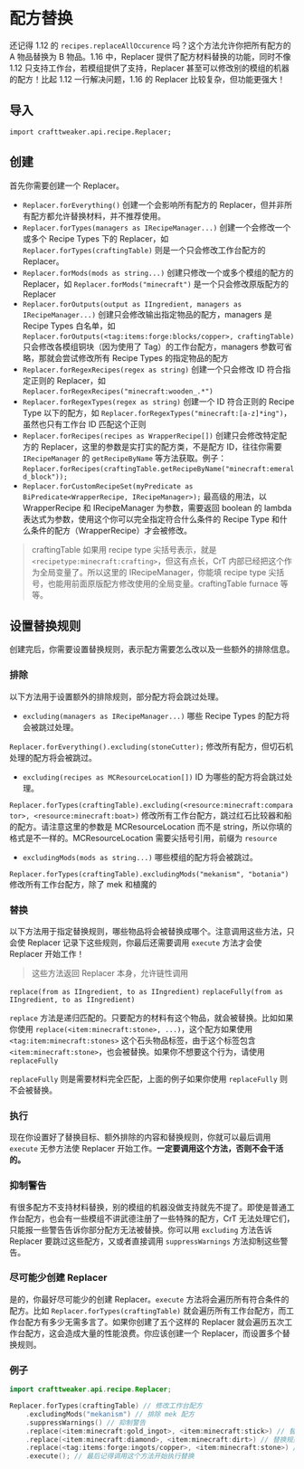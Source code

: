 # 配方替换

还记得 1.12 的 `recipes.replaceAllOccurence` 吗？这个方法允许你把所有配方的 A 物品替换为 B 物品。1.16 中，Replacer 提供了配方材料替换的功能，同时不像 1.12 只支持工作台，若模组提供了支持，Replacer 甚至可以修改别的模组的机器的配方！比起 1.12 一行解决问题，1.16 的 Replacer 比较复杂，但功能更强大！

## 导入

`import crafttweaker.api.recipe.Replacer;`

## 创建

首先你需要创建一个 Replacer。

* `Replacer.forEverything()` 创建一个会影响所有配方的 Replacer，但并非所有配方都允许替换材料，并不推荐使用。
* `Replacer.forTypes(managers as IRecipeManager...)` 创建一个会修改一个或多个 Recipe Types 下的 Replacer，如 `Replacer.forTypes(craftingTable)` 则是一个只会修改工作台配方的 Replacer。
* `Replacer.forMods(mods as string...)` 创建只修改一个或多个模组的配方的 Replacer，如 `Replacer.forMods("minecraft")` 是一个只会修改原版配方的 Replacer
* `Replacer.forOutputs(output as IIngredient, managers as IRecipeManager...)` 创建只会修改输出指定物品的配方，managers 是 Recipe Types 白名单，如 `Replacer.forOutputs(<tag:items:forge:blocks/copper>, craftingTable)` 只会修改各模组铜块（因为使用了 Tag）的工作台配方，managers 参数可省略，那就会尝试修改所有 Recipe Types 的指定物品的配方
* `Replacer.forRegexRecipes(regex as string)` 创建一个只会修改 ID 符合指定正则的 Replacer，如 `Replacer.forRegexRecipes("minecraft:wooden_.*")`
* `Replacer.forRegexTypes(regex as string)` 创建一个 ID 符合正则的 Recipe Type 以下的配方，如 `Replacer.forRegexTypes("minecraft:[a-z]*ing")`，虽然也只有工作台 ID 匹配这个正则
* `Replacer.forRecipes(recipes as WrapperRecipe[])` 创建只会修改特定配方的 Replacer，这里的参数是实打实的配方类，不是配方 ID，往往你需要 `IRecipeManager` 的 `getRecipeByName` 等方法获取。例子：`Replacer.forRecipes(craftingTable.getRecipeByName("minecraft:emerald_block"));`
* `Replacer.forCustomRecipeSet(myPredicate as BiPredicate<WrapperRecipe, IRecipeManager>);` 最高级的用法，以 WrapperRecipe 和 IRecipeManager 为参数，需要返回 boolean 的 lambda 表达式为参数，使用这个你可以完全指定符合什么条件的 Recipe Type 和什么条件的配方（WrapperRecipe）才会被修改。

> craftingTable 如果用 recipe type 尖括号表示，就是 `<recipetype:minecraft:crafting>`，但这有点长，CrT 内部已经把这个作为全局变量了。所以这里的 IRecipeManager，你能填 recipe type 尖括号，也能用前面原版配方修改使用的全局变量。craftingTable furnace 等等。

## 设置替换规则

创建完后，你需要设置替换规则，表示配方需要怎么改以及一些额外的排除信息。

### 排除

以下方法用于设置额外的排除规则，部分配方将会跳过处理。

* `excluding(managers as IRecipeManager...)` 哪些 Recipe Types 的配方将会被跳过处理。

`Replacer.forEverything().excluding(stoneCutter);` 修改所有配方，但切石机处理的配方将会被跳过。

* `excluding(recipes as MCResourceLocation[])` ID 为哪些的配方将会跳过处理。

`Replacer.forTypes(craftingTable).excluding(<resource:minecraft:comparator>, <resource:minecraft:boat>)` 修改所有工作台配方，跳过红石比较器和船的配方。请注意这里的参数是 MCResourceLocation 而不是 string，所以你填的格式是不一样的。MCResourceLocation 需要尖括号引用，前缀为 `resource`

* `excludingMods(mods as string...)` 哪些模组的配方将会被跳过。

`Replacer.forTypes(craftingTable).excludingMods("mekanism", "botania")` 修改所有工作台配方，除了 mek 和植魔的

### 替换

以下方法用于指定替换规则，哪些物品将会被替换成哪个。注意调用这些方法，只会使 Replacer 记录下这些规则，你最后还需要调用 `execute` 方法才会使 Replacer 开始工作！

> 这些方法返回 Replacer 本身，允许链性调用

`replace(from as IIngredient, to as IIngredient)`
`replaceFully(from as IIngredient, to as IIngredient)`

`replace` 方法是递归匹配的。只要配方的材料有这个物品，就会被替换。比如如果你使用 `replace(<item:minecraft:stone>, ...)`，这个配方如果使用 `<tag:item:minecraft:stones>` 这个石头物品标签，由于这个标签包含 `<item:minecraft:stone>`，也会被替换。如果你不想要这个行为，请使用 `replaceFully`

`replaceFully` 则是需要材料完全匹配，上面的例子如果你使用 `replaceFully` 则不会被替换。

### 执行

现在你设置好了替换目标、额外排除的内容和替换规则，你就可以最后调用 `execute` 无参方法使 Replacer 开始工作。**一定要调用这个方法，否则不会干活的。**

### 抑制警告

有很多配方不支持材料替换，别的模组的机器没做支持就先不提了。即使是普通工作台配方，也会有一些模组不讲武德注册了一些特殊的配方，CrT 无法处理它们，只能报一些警告告诉你部分配方无法被替换。你可以用 `excluding` 方法告诉 Replacer 要跳过这些配方，又或者直接调用 `suppressWarnings` 方法抑制这些警告。

### 尽可能少创建 Replacer

是的，你最好尽可能少的创建 Replacer。`execute` 方法将会遍历所有符合条件的配方。比如 `Replacer.forTypes(craftingTable)` 就会遍历所有工作台配方，而工作台配方有多少无需多言了。如果你创建了五个这样的 Replacer 就会遍历五次工作台配方，这会造成大量的性能浪费。你应该创建一个 Replacer，而设置多个替换规则。

### 例子

```kotlin
import crafttweaker.api.recipe.Replacer;

Replacer.forTypes(craftingTable) // 修改工作台配方
    .excludingMods("mekanism") // 排除 mek 配方
    .suppressWarnings() // 抑制警告
    .replace(<item:minecraft:gold_ingot>, <item:minecraft:stick>) // 替换规则 A：金锭替换成木棍
    .replace(<item:minecraft:diamond>, <item:minecraft:dirt>) // 替换规则 B：钻石替换成泥土
    .replace(<tag:items:forge:ingots/copper>, <item:minecraft:stone>) // 替换规则 C：铜锭替换成石头
    .execute(); // 最后记得调用这个方法开始执行替换
```
